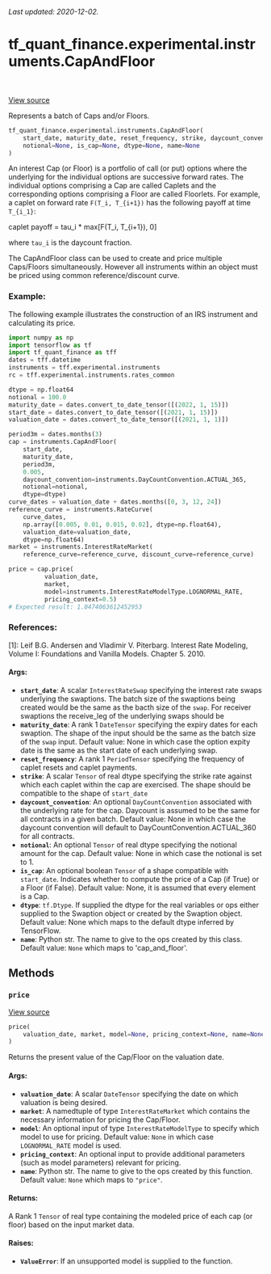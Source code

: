 <!--
This file is generated by a tool. Do not edit directly.
For open-source contributions the docs will be updated automatically.
-->

*Last updated: 2020-12-02.*

<div itemscope itemtype="http://developers.google.com/ReferenceObject">
<meta itemprop="name" content="tf_quant_finance.experimental.instruments.CapAndFloor" />
<meta itemprop="path" content="Stable" />
<meta itemprop="property" content="__init__"/>
<meta itemprop="property" content="price"/>
</div>

# tf_quant_finance.experimental.instruments.CapAndFloor

<!-- Insert buttons and diff -->

<table class="tfo-notebook-buttons tfo-api" align="left">
</table>

<a target="_blank" href="https://github.com/google/tf-quant-finance/blob/master/tf_quant_finance/experimental/instruments/cap_floor.py">View source</a>



Represents a batch of Caps and/or Floors.

```python
tf_quant_finance.experimental.instruments.CapAndFloor(
    start_date, maturity_date, reset_frequency, strike, daycount_convention=None,
    notional=None, is_cap=None, dtype=None, name=None
)
```



<!-- Placeholder for "Used in" -->

An interest Cap (or Floor) is a portfolio of call (or put) options where the
underlying for the individual options are successive forward rates. The
individual options comprising a Cap are called Caplets and the corresponding
options comprising a Floor are called Floorlets. For example, a
caplet on forward rate `F(T_i, T_{i+1})` has the following payoff at time
`T_{i_1}`:

caplet payoff = tau_i * max[F(T_i, T_{i+1}), 0]

where `tau_i` is the daycount fraction.

The CapAndFloor class can be used to create and price multiple Caps/Floors
simultaneously. However all instruments within an object must be priced using
common reference/discount curve.

### Example:
The following example illustrates the construction of an IRS instrument and
calculating its price.

```python
import numpy as np
import tensorflow as tf
import tf_quant_finance as tff
dates = tff.datetime
instruments = tff.experimental.instruments
rc = tff.experimental.instruments.rates_common

dtype = np.float64
notional = 100.0
maturity_date = dates.convert_to_date_tensor([(2022, 1, 15)])
start_date = dates.convert_to_date_tensor([(2021, 1, 15)])
valuation_date = dates.convert_to_date_tensor([(2021, 1, 1)])

period3m = dates.months(3)
cap = instruments.CapAndFloor(
    start_date,
    maturity_date,
    period3m,
    0.005,
    daycount_convention=instruments.DayCountConvention.ACTUAL_365,
    notional=notional,
    dtype=dtype)
curve_dates = valuation_date + dates.months([0, 3, 12, 24])
reference_curve = instruments.RateCurve(
    curve_dates,
    np.array([0.005, 0.01, 0.015, 0.02], dtype=np.float64),
    valuation_date=valuation_date,
    dtype=np.float64)
market = instruments.InterestRateMarket(
    reference_curve=reference_curve, discount_curve=reference_curve)

price = cap.price(
          valuation_date,
          market,
          model=instruments.InterestRateModelType.LOGNORMAL_RATE,
          pricing_context=0.5)
# Expected result: 1.0474063612452953
```

### References:
[1]: Leif B.G. Andersen and Vladimir V. Piterbarg. Interest Rate Modeling,
    Volume I: Foundations and Vanilla Models. Chapter 5. 2010.

#### Args:


* <b>`start_date`</b>: A scalar `InterestRateSwap` specifying the interest rate swaps
  underlying the swaptions. The batch size of the swaptions being created
  would be the same as the bacth size of the `swap`. For receiver
  swaptions the receive_leg of the underlying swaps should be
* <b>`maturity_date`</b>: A rank 1 `DateTensor` specifying the expiry dates
  for each swaption. The shape of the input should be the same as the
  batch size of the `swap` input.
  Default value: None in which case the option expity date is the same as
  the start date of each underlying swap.
* <b>`reset_frequency`</b>: A rank 1 `PeriodTensor` specifying the frequency of
  caplet resets and caplet payments.
* <b>`strike`</b>: A scalar `Tensor` of real dtype specifying the strike rate against
  which each caplet within the cap are exercised. The shape should be
  compatible to the shape of `start_date`
* <b>`daycount_convention`</b>: An optional `DayCountConvention` associated with the
  underlying rate for the cap. Daycount is assumed to be the same for all
  contracts in a given batch.
  Default value: None in which case the daycount convention will default
  to DayCountConvention.ACTUAL_360 for all contracts.
* <b>`notional`</b>: An optional `Tensor` of real dtype specifying the notional
  amount for the cap.
  Default value: None in which case the notional is set to 1.
* <b>`is_cap`</b>: An optional boolean `Tensor` of a shape compatible with
  `start_date`. Indicates whether to compute the price of a Cap (if True)
  or a Floor (if False).
  Default value: None, it is assumed that every element is a Cap.
* <b>`dtype`</b>: `tf.Dtype`. If supplied the dtype for the real variables or ops
  either supplied to the Swaption object or created by the Swaption
  object.
  Default value: None which maps to the default dtype inferred by
  TensorFlow.
* <b>`name`</b>: Python str. The name to give to the ops created by this class.
  Default value: `None` which maps to 'cap_and_floor'.

## Methods

<h3 id="price"><code>price</code></h3>

<a target="_blank" href="https://github.com/google/tf-quant-finance/blob/master/tf_quant_finance/experimental/instruments/cap_floor.py">View source</a>

```python
price(
    valuation_date, market, model=None, pricing_context=None, name=None
)
```

Returns the present value of the Cap/Floor on the valuation date.


#### Args:


* <b>`valuation_date`</b>: A scalar `DateTensor` specifying the date on which
  valuation is being desired.
* <b>`market`</b>: A namedtuple of type `InterestRateMarket` which contains the
  necessary information for pricing the Cap/Floor.
* <b>`model`</b>: An optional input of type `InterestRateModelType` to specify which
  model to use for pricing.
  Default value: `None` in which case `LOGNORMAL_RATE` model is used.
* <b>`pricing_context`</b>: An optional input to provide additional parameters (such
  as model parameters) relevant for pricing.
* <b>`name`</b>: Python str. The name to give to the ops created by this function.
  Default value: `None` which maps to `"price"`.


#### Returns:

A Rank 1 `Tensor` of real type containing the modeled price of each cap
(or floor) based on the input market data.



#### Raises:


* <b>`ValueError`</b>: If an unsupported model is supplied to the function.



